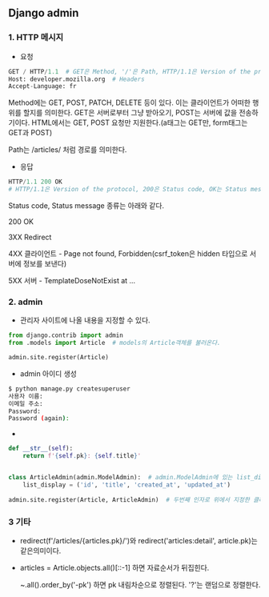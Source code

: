 ## Django admin

### 1. HTTP 메시지

- 요청

```python
GET / HTTP/1.1  # GET은 Method, '/'은 Path, HTTP/1.1은 Version of the protocol
Host: developer.mozilla.org  # Headers
Accept-Language: fr
```

Method에는 GET, POST, PATCH, DELETE 등이 있다. 이는 클라이언트가 어떠한 행위를 할지를 의미한다. GET은 서버로부터 그냥 받아오기, POST는 서버에 값을 전송하기이다. HTML에서는 GET, POST 요청만 지원한다.(a태그는 GET만, form태그는 GET과 POST)

Path는 /articles/ 처럼 경로를 의미한다.



- 응답

```python
HTTP/1.1 200 OK
# HTTP/1.1은 Version of the protocol, 200은 Status code, OK는 Status message
```

Status code, Status message 종류는 아래와 같다.

200 OK

3XX Redirect

4XX 클라이언트 - Page not found, Forbidden(csrf_token은 hidden 타입으로 서버에 정보를 보낸다)

5XX 서버 - TemplateDoseNotExist at ...



### 2. admin

- 관리자 사이트에 나올 내용을 지정할 수 있다.

```python
from django.contrib import admin
from .models import Article  # models의 Article객체를 불러온다.

admin.site.register(Article)
```



- admin 아이디 생성

```bash
$ python manage.py createsuperuser
사용자 이름:
이메일 주소:
Password:
Password (again):
```



- 

```python
def __str__(self):
    return f'{self.pk}: {self.title}'


class ArticleAdmin(admin.ModelAdmin):  # admin.ModelAdmin에 있는 list_display를 커스텀
    list_display = ('id', 'title', 'created_at', 'updated_at')
    
admin.site.register(Article, ArticleAdmin)  # 두번째 인자로 위에서 지정한 클래스를 지정
```





### 3 기타

- redirect(f'/articles/{articles.pk}/')와 redirect('articles:detail', article.pk)는 같은의미이다.

- articles = Article.objects.all()[::-1] 하면 자료순서가 뒤집힌다.

  ~.all().order_by('-pk') 하면 pk 내림차순으로 정렬된다. '?'는 랜덤으로 정렬한다.
